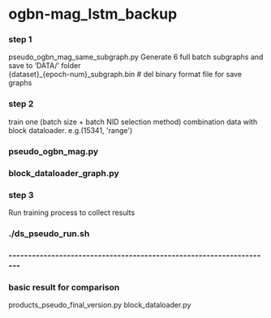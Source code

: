 # ogbn-mag_lstm_backup
### step 1 
pseudo_ogbn_mag_same_subgraph.py
Generate 6 full batch subgraphs and save to ‘DATA/’ folder  
{dataset}_{epoch-num}_subgraph.bin    # del binary format file for save graphs
### step 2 
train one (batch size + batch NID selection method) combination data with block dataloader.    e.g.(15341, 'range')
### pseudo_ogbn_mag.py      
### block_dataloader_graph.py

### step 3 
Run training process to collect results
### ./ds_pseudo_run.sh

### --------------------------------------------------------------------



### basic result for comparison
products_pseudo_final_version.py
block_dataloader.py

